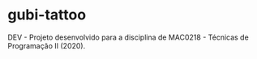 # gubi-tattoo
DEV - Projeto desenvolvido para a disciplina de MAC0218 - Técnicas de Programação II (2020).
